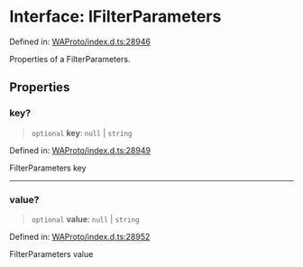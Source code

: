 # Interface: IFilterParameters

Defined in: [WAProto/index.d.ts:28946](https://github.com/Fokusdotid/Baileys/blob/982cc5b3c62bfc7b56d2f8f8427b6c1a2dda856f/WAProto/index.d.ts#L28946)

Properties of a FilterParameters.

## Properties

### key?

> `optional` **key**: `null` \| `string`

Defined in: [WAProto/index.d.ts:28949](https://github.com/Fokusdotid/Baileys/blob/982cc5b3c62bfc7b56d2f8f8427b6c1a2dda856f/WAProto/index.d.ts#L28949)

FilterParameters key

***

### value?

> `optional` **value**: `null` \| `string`

Defined in: [WAProto/index.d.ts:28952](https://github.com/Fokusdotid/Baileys/blob/982cc5b3c62bfc7b56d2f8f8427b6c1a2dda856f/WAProto/index.d.ts#L28952)

FilterParameters value
